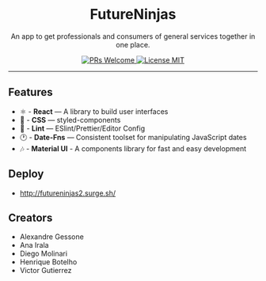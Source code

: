 <h1 align="center">
<br>

<br>
<br>
FutureNinjas
</h1>

<p align="center">An app to get professionals and consumers of general services together in one place.</p>

<p align="center">
  <a href="http://makeapullrequest.com">
    <img src="https://img.shields.io/badge/PRs-welcome-brightgreen.svg?style=flat-square" alt="PRs Welcome">
  </a>
  <a href="https://opensource.org/licenses/MIT">
    <img src="https://img.shields.io/badge/license-MIT-blue.svg?style=flat-square" alt="License MIT">
    </a>

</p>

<hr />

## Features

-   ⚛  - **React** — A library to build user interfaces
-   💅 - **CSS** — styled-components
-   💖 - **Lint** — ESlint/Prettier/Editor Config
-   🕐 - **Date-Fns** — Consistent toolset for manipulating JavaScript dates
-   🎶 - **Material UI** - A components library for fast and easy development

## Deploy

-   http://futureninjas2.surge.sh/

## Creators

-   Alexandre Gessone
-   Ana Irala
-   Diego Molinari
-   Henrique Botelho
-   Victor Gutierrez
